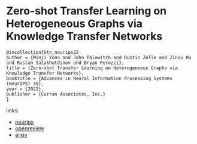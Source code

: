 # Zero-shot Transfer Learning on Heterogeneous Graphs via Knowledge Transfer Networks

```
@incollection{ktn_neurips22
author = {Minji Yoon and John Palowitch and Dustin Zelle and Ziniu Hu and Ruslan Salakhutdinov and Bryan Perozzi},
title = {Zero-shot Transfer Learning on Heterogeneous Graphs via Knowledge Transfer Networks},
booktitle = {Advances in Neural Information Processing Systems (NeurIPS) 35},
year = {2022},
publisher = {Curran Associates, Inc.}
}
```

links
- [neurips](https://nips.cc/Conferences/2022/Schedule?showEvent=53624)
- [openreview](https://openreview.net/forum?id=u8FDFtoMKp2)
- [arxiv](https://arxiv.org/abs/2203.02018)
